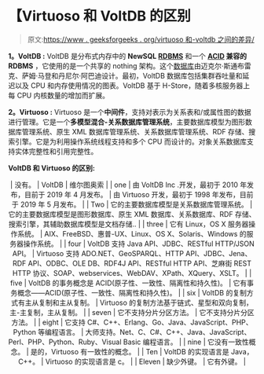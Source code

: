 # 【Virtuoso 和 VoltDB 的区别

> 原文:[https://www . geeksforgeeks . org/virtuoso 和-voltdb 之间的差异/](https://www.geeksforgeeks.org/difference-between-virtuoso-and-voltdb/)

**1。VoltDB :**
VoltDB 是分布式内存中的 **NewSQL [RDBMS](https://www.geeksforgeeks.org/rdbms-full-form/)** 和一个 **[ACID](https://www.geeksforgeeks.org/acid-properties-in-dbms/) 兼容的 RDBMS** ，它使用的是一个共享的 nothing 架构。这个[数据库](https://www.geeksforgeeks.org/what-is-database/)由迈克尔·斯通布雷克、萨姆·马登和丹尼尔·阿巴迪设计。最初，VoltDB 数据库包括集群吞吐量和延迟以及 CPU 和内存使用情况的图表。VoltDB 基于 H-Store，随着多核服务器上每 CPU 内核数量的增加而扩展。

**2。Virtuoso :**
Virtuoso 是一个**中间件**，支持对表示为关系表和/或属性图的数据进行管理。它是一个**多模型混合-关系数据库管理系统**，主要数据库模型为图形数据库管理系统、原生 XML 数据库管理系统、关系数据库管理系统、RDF 存储、搜索引擎。它是为利用操作系统线程支持和多个 CPU 而设计的。对象关系数据库支持实体完整性和引用完整性。

**VoltDB 和 Virtuoso 的区别:**

<center>

| 没有。 | VoltDB | 维尔图奥索 |
| one | 由 VoltDB Inc .开发，最初于 2010 年发布，目前于 2019 年 4 月发布。 | 由 Virtuoso 开发，最初于 1998 年发布，目前于 2019 年 5 月发布。 |
| Two | 它的主要数据库模型是关系数据库管理系统。 | 它的主要数据库模型是图形数据库、原生 XML 数据库、关系数据库、RDF 存储、搜索引擎，其辅助数据库模型是文档存储.. |
| three | 它有 Linux，OS X 服务器操作系统。 | AIX、FreeBSD、惠普-UX、Linux、OS X、Solaris、Windows 的服务器操作系统。 |
| four | VoltDB 支持 Java API、JDBC、RESTful HTTP/JSON API。 | Virtuoso 支持 ADO.NET、GeoSPARQL、HTTP API、JDBC、Jena、RDF API、ODBC、OLE DB、RDF4J API、RESTful HTTP API、芝麻街 REST HTTP 协议、SOAP、webservices、WebDAV、XPath、XQuery、XSLT。 |
| five | VoltDB 的事务概念是 ACID(原子性、一致性、隔离性和持久性)。 | 它有事务概念——ACID(原子性、一致性、隔离性和持久性)。 |
| six | VoltDB 的复制方式有主从复制和主从复制。 | Virtuoso 的复制方法基于链式、星型和双向复制，主-主复制，主从复制。 |
| seven | 它不支持分片分区方法。 | 它不支持分片分区方法。 |
| eight | 它支持 C#、C++、Erlang、Go、Java、JavaScript、PHP、Python 等编程语言。 | 大师支持。Net、C、C#、C++、Java、JavaScript、Perl、PHP、Python、Ruby、Visual Basic 编程语言。 |
| nine | 它没有一致性概念。 | 是的，Virtuoso 有一致性的概念。 |
| Ten | VoltDB 的实现语言是 Java，C++。 | Virtuoso 的实现语言是 c。 |
| Eleven | 缺少外键。 | 它有外键。 |

</center>